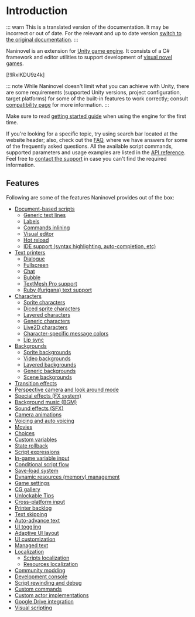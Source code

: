 # Introduction

::: warn
This is a translated version of the documentation. It may be incorrect or out of date. For the relevant and up to date version [switch to the original documentation](/guide/).
:::

Naninovel is an extension for [Unity game engine](https://unity3d.com). It consists of a C# framework and editor utilities to support development of [visual novel games](https://en.wikipedia.org/wiki/Visual_novel).

[!!lRxIKDU9z4k]

::: note
While Naninovel doesn't limit what you can achieve with Unity, there are some requirements (supported Unity versions, project configuration, target platforms) for some of the built-in features to work correctly; consult [compatibility page](/guide/compatibility.md) for more information.
:::

Make sure to read [getting started guide](/guide/getting-started.md) when using the engine for the first time. 

If you're looking for a specific topic, try using search bar located at the website header; also, check out the [FAQ](/faq/), where we have answers for some of the frequently asked questions. All the available script commands, supported parameters and usage examples are listed in the [API reference](/api/). Feel free to [contact the support](/support/#developer-support) in case you can't find the required information.

## Features

Following are some of the features Naninovel provides out of the box:

* [Document-based scripts](/guide/naninovel-scripts.md)
  * [Generic text lines](/guide/naninovel-scripts.md#generic-text-lines)
  * [Labels](/guide/naninovel-scripts.md#label-lines)
  * [Commands inlining](/guide/naninovel-scripts.md#command-inlining)
  * [Visual editor](/guide/naninovel-scripts.md#visual-editor)
  * [Hot reload](/guide/naninovel-scripts.md#hot-reload)
  * [IDE support (syntax highlighting, auto-completion, etc)](/guide/naninovel-scripts.md#ide-support)
* [Text printers](/guide/text-printers.md)
  * [Dialogue](/guide/text-printers.md#dialogue-printer)
  * [Fullscreen](/guide/text-printers.md#fullscreen-printer)
  * [Chat](/guide/text-printers.md#chat-printer)
  * [Bubble](/guide/text-printers.md#bubble-printer)
  * [TextMesh Pro support](/guide/text-printers.html#textmesh-pro)
  * [Ruby (furigana) text support](/guide/text-printers.html#text-styles)
* [Characters](/guide/characters.md)
  * [Sprite characters](/guide/characters.md#sprite-characters)
  * [Diced sprite characters](/guide/characters.md#diced-sprite-characters)
  * [Layered characters](/guide/characters.md#layered-characters)
  * [Generic characters](/guide/characters.md#generic-characters)
  * [Live2D characters](/guide/characters.md#live2d-characters)
  * [Character-specific message colors](/guide/characters.md#message-colors)
  * [Lip sync](/guide/characters.md#lip-sync)
* [Backgrounds](/guide/backgrounds.md)
  * [Sprite backgrounds](/guide/backgrounds.md#sprite-backgrounds)
  * [Video backgrounds](/guide/backgrounds.md#video-backgrounds)
  * [Layered backgrounds](/guide/backgrounds.md#layered-backgrounds)
  * [Generic backgrounds](/guide/backgrounds.md#generic-backgrounds)
  * [Scene backgrounds](/guide/backgrounds.md#scene-backgrounds)
* [Transition effects](/guide/transition-effects.md)
* [Perspective camera and look around mode](https://youtu.be/rC6C9mA7Szw)
* [Special effects (FX system)](/guide/special-effects.md)
* [Background music (BGM)](/guide/audio.md#background-music)
* [Sound effects (SFX)](/guide/audio.md#sound-effects)
* [Camera animations](/api/#camera)
* [Voicing and auto voicing](/guide/voicing.md)
* [Movies](/guide/movies.md)
* [Choices](/guide/choices.md)
* [Custom variables](/guide/custom-variables.md)
* [State rollback](https://youtu.be/HJnOoUrqHis)
* [Script expressions](/guide/script-expressions.md)
* [In-game variable input](/api/#input)
* [Conditional script flow](/api/#if)
* [Save-load system](/guide/save-load-system.md)
* [Dynamic resources (memory) management](https://youtu.be/cFikLjfeKyc)
* [Game settings](/guide/game-settings.md)
* [CG gallery](/guide/unlockable-items.md#cg-gallery)
* [Unlockable Tips](/guide/unlockable-items.md#tips)
* [Cross-platform input](/guide/input-processing.md)
* [Printer backlog](/guide/text-printers.md#printer-backlog)
* [Text skipping](/guide/text-printers.md#text-skipping)
* [Auto-advance text](/guide/text-printers.md#auto-advance-text)
* [UI toggling](/guide/user-interface.md#ui-toggling)
* [Adaptive UI layout](/guide/user-interface.md#adaptive-ui-layout)
* [UI customization](/guide/user-interface.md#ui-customization)
* [Managed text](/guide/managed-text.md)
* [Localization](/guide/localization.md)
  * [Scripts localization](/guide/localization.md#scripts-localization)
  * [Resources localization](/guide/localization.md#resources-localization)
* [Community modding](/guide/community-modding.md)
* [Development console](/guide/development-console.md)
* [Script rewinding and debug](/guide/naninovel-scripts.md#scripts-debug)
* [Custom commands](/guide/custom-commands.md)
* [Custom actor implementations](/guide/custom-actor-implementations.md)
* [Google Drive integration](/guide/resource-providers.md#google-drive)
* [Visual scripting](/guide/playmaker.md)
